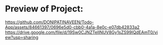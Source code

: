 # Preview of Project:
https://github.com/DONIPATINAVEEN/Todo-App/assets/84661397/0696e5d0-cbb0-4a1a-8e0c-e07db42833a2
https://drive.google.com/file/d/19Sw0CJNZTeIINUV8Gy1sZS99IQdEAmT0/view?usp=sharing

